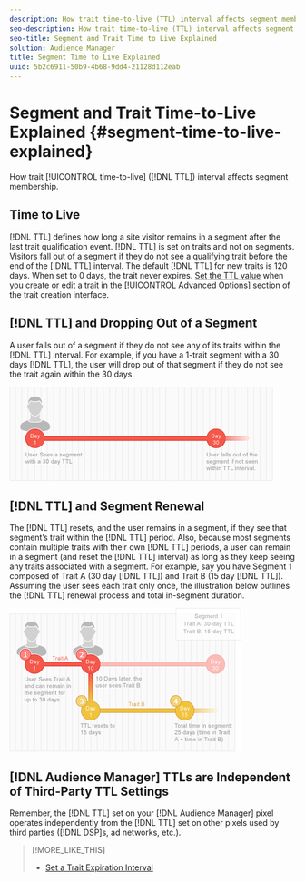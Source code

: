 ```yaml
---
description: How trait time-to-live (TTL) interval affects segment membership.
seo-description: How trait time-to-live (TTL) interval affects segment membership.
seo-title: Segment and Trait Time to Live Explained
solution: Audience Manager
title: Segment Time to Live Explained
uuid: 5b2c6911-50b9-4b68-9dd4-21128d112eab
---
```


# Segment and Trait Time-to-Live Explained {#segment-time-to-live-explained}

How trait [!UICONTROL time-to-live] ([!DNL TTL]) interval affects segment membership.

<!-- segment-ttl-explained.xml -->

## Time to Live

[!DNL TTL] defines how long a site visitor remains in a segment after the last trait qualification event. [!DNL TTL] is set on traits and not on segments. Visitors fall out of a segment if they do not see a qualifying trait before the end of the [!DNL TTL] interval. The default [!DNL TTL] for new traits is 120 days. When set to 0 days, the trait never expires. [Set the TTL value](../../features/traits/create-onboarded-rule-based-traits.md#set-expiration-interval) when you create or edit a trait in the [!UICONTROL Advanced Options] section of the trait creation interface.

## [!DNL TTL] and Dropping Out of a Segment

A user falls out of a segment if they do not see any of its traits within the [!DNL TTL] interval. For example, if you have a 1-trait segment with a 30 days [!DNL TTL], the user will drop out of that segment if they do not see the trait again within the 30 days.

![](assets/ttl_1.png)

## [!DNL TTL] and Segment Renewal

The [!DNL TTL] resets, and the user remains in a segment, if they see that segment’s trait within the [!DNL TTL] period. Also, because most segments contain multiple traits with their own [!DNL TTL] periods, a user can remain in a segment (and reset the [!DNL TTL] interval) as long as they keep seeing any traits associated with a segment. For example, say you have Segment 1 composed of Trait A (30 day [!DNL TTL]) and Trait B (15 day [!DNL TTL]). Assuming the user sees each trait only once, the illustration below outlines the [!DNL TTL] renewal process and total in-segment duration.

![](assets/ttl_2.png)

## [!DNL Audience Manager] TTLs are Independent of Third-Party TTL Settings

Remember, the [!DNL TTL] set on your [!DNL Audience Manager] pixel operates independently from the [!DNL TTL] set on other pixels used by third parties ([!DNL DSP]s, ad networks, etc.).

>[!MORE_LIKE_THIS]
>
>* [Set a Trait Expiration Interval](../../features/traits/create-onboarded-rule-based-traits.md#set-expiration-interval)
